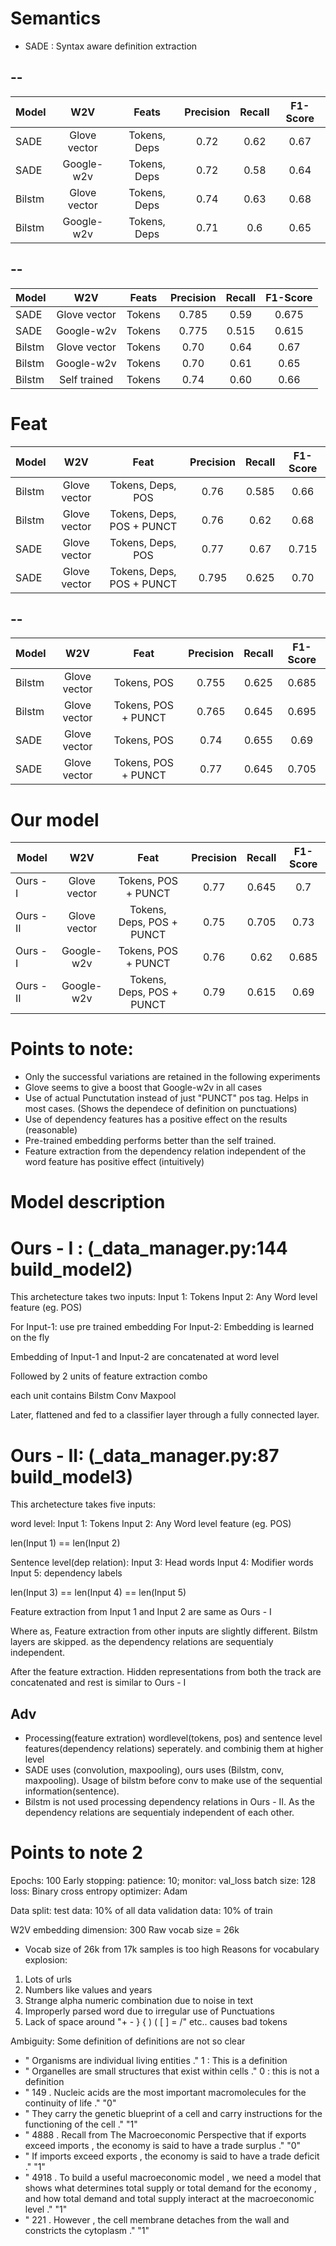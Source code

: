 # Semantics

* SADE : Syntax aware definition extraction

--
----

| Model | W2V | Feats | Precision | Recall | F1-Score |
|-------|:---------:|:---------:|:---------:|:---------:|:---------:|
| SADE | Glove vector | Tokens, Deps | 0.72 | 0.62 | 0.67 |
| SADE | Google-w2v | Tokens, Deps | 0.72 | 0.58 | 0.64 |
| Bilstm | Glove vector | Tokens, Deps | 0.74 | 0.63 | 0.68 |
| Bilstm | Google-w2v | Tokens, Deps | 0.71 | 0.6 | 0.65 |

--
-----

| Model | W2V | Feats | Precision | Recall | F1-Score |
|-------|:---------:|:---------:|:---------:|:---------:|:---------:|
| SADE | Glove vector | Tokens | 0.785 | 0.59 | 0.675 |
| SADE | Google-w2v | Tokens | 0.775 | 0.515 | 0.615 |
| Bilstm | Glove vector | Tokens | 0.70 | 0.64 | 0.67 |
| Bilstm | Google-w2v | Tokens | 0.70 | 0.61 | 0.65 |
| Bilstm | Self trained | Tokens | 0.74 | 0.60 | 0.66 |


# Feat

| Model | W2V | Feat | Precision | Recall | F1-Score |
|-------|:---------:|:---------:|:---------:|:---------:|:---------:|
| Bilstm | Glove vector |Tokens, Deps, POS | 0.76 | 0.585 | 0.66 |
| Bilstm | Glove vector |Tokens, Deps, POS + PUNCT | 0.76 | 0.62 | 0.68 |
| SADE | Glove vector |Tokens, Deps, POS | 0.77 | 0.67 | 0.715 |
| SADE | Glove vector |Tokens, Deps, POS + PUNCT | 0.795 | 0.625 | 0.70 |

--
----

| Model | W2V | Feat | Precision | Recall | F1-Score |
|-------|:---------:|:---------:|:---------:|:---------:|:---------:|
| Bilstm | Glove vector |Tokens, POS | 0.755 | 0.625 | 0.685 |
| Bilstm | Glove vector |Tokens, POS + PUNCT | 0.765 | 0.645 | 0.695 |
| SADE | Glove vector |Tokens, POS | 0.74 | 0.655 | 0.69 |
| SADE | Glove vector |Tokens, POS + PUNCT | 0.77 | 0.645 | 0.705 |


# Our model

| Model | W2V | Feat | Precision | Recall | F1-Score |
|-------|:---------:|:---------:|:---------:|:---------:|:---------:|
| Ours - I | Glove vector |Tokens, POS + PUNCT | 0.77 | 0.645 | 0.7 |
| Ours - II | Glove vector |Tokens, Deps, POS + PUNCT | 0.75 | 0.705 | 0.73 |
| Ours - I | Google-w2v |Tokens, POS + PUNCT | 0.76 | 0.62 | 0.685 |
| Ours - II | Google-w2v |Tokens, Deps, POS + PUNCT | 0.79 | 0.615 | 0.69 |


# Points to note:

* Only the successful variations are retained in the following experiments
* Glove seems to give a boost that Google-w2v in all cases
* Use of actual Punctutation instead of just "PUNCT" pos tag. Helps in most cases. (Shows the dependece of definition on punctuations)
* Use of dependency features has a positive effect on the results (reasonable)
* Pre-trained embedding performs better than the self trained.
* Feature extraction from the dependency relation independent of the word feature has positive effect (intuitively)


# Model description

Ours - I : (_data_manager.py:144 build_model2)
==========


This archetecture takes two inputs:
Input 1: Tokens
Input 2: Any Word level feature (eg. POS)

For Input-1: use pre trained embedding
For Input-2: Embedding is learned on the fly

Embedding of Input-1 and Input-2 are concatenated at word level

Followed by 2 units of feature extraction combo

each unit contains
    Bilstm
    Conv
    Maxpool

Later, flattened and fed to a classifier layer through a fully connected layer.


Ours - II: (_data_manager.py:87 build_model3)
==========


This archetecture takes five inputs:

word level:
Input 1: Tokens
Input 2: Any Word level feature (eg. POS)

len(Input 1) == len(Input 2)

Sentence level(dep relation):
Input 3: Head words
Input 4: Modifier words
Input 5: dependency labels

len(Input 3) == len(Input 4) == len(Input 5)

Feature extraction from Input 1 and Input 2 are same as Ours - I

Where as,
Feature extraction from other inputs are slightly different.
Bilstm layers are skipped. as the dependency relations are sequentialy independent.

After the feature extraction. Hidden representations from both the track are concatenated and rest is similar to Ours - I


Adv
---

* Processing(feature extration) wordlevel(tokens, pos) and sentence level features(dependency relations) seperately. and combinig them at higher level
* SADE uses (convolution, maxpooling), ours uses (Bilstm, conv, maxpooling). Usage of bilstm before conv to make use of the sequential information(sentence).
* Bilstm is not used processing dependency relations in Ours - II. As the dependency relations are sequentialy independent of each other.

# Points to note 2

Epochs: 100
Early stopping: patience: 10; monitor: val_loss
batch size: 128
loss: Binary cross entropy
optimizer: Adam

Data split:
test data: 10% of all data
validation data: 10% of train

W2V embedding dimension: 300
Raw vocab size = 26k
* Vocab size of 26k from 17k samples is too high
Reasons for vocabulary explosion:
1. Lots of urls
2. Numbers like values and years
3. Strange alpha numeric combination due to noise in text
4. Improperly parsed word due to irregular use of Punctuations
5. Lack of space around "+ - \} \{ \) \( \[ \] = /" etc.. causes bad tokens

Ambiguity:
Some definition of definitions are not so clear
* " Organisms are individual living entities ." 1 : This is a definition
* " Organelles are small structures that exist within cells ." 0 : this is not a definition
* " 149 . Nucleic acids are the most important macromolecules for the continuity of life ."	"0"
* " They carry the genetic blueprint of a cell and carry instructions for the functioning of the cell ."	"1"
* " 4888 . Recall from The Macroeconomic Perspective that if exports exceed imports , the economy is said to have a trade surplus ."	"0"
* " If imports exceed exports , the economy is said to have a trade deficit ."	"1"
* " 4918 . To build a useful macroeconomic model , we need a model that shows what determines total supply or total demand for the economy , and how total demand and total supply interact at the macroeconomic level ."	"1"
* " 221 . However , the cell membrane detaches from the wall and constricts the cytoplasm ."	"1"